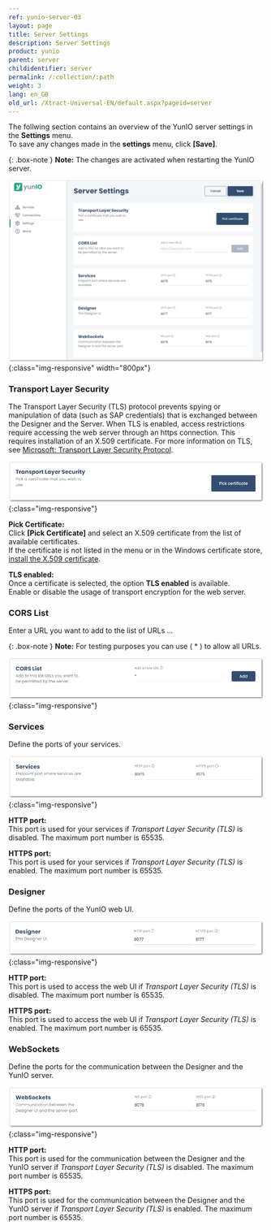 ```yaml
---
ref: yunio-server-03
layout: page
title: Server Settings
description: Server Settings
product: yunio
parent: server
childidentifier: server
permalink: /:collection/:path
weight: 3
lang: en_GB
old_url: /Xtract-Universal-EN/default.aspx?pageid=server
---
```


The follwing section contains an overview of the YunIO server settings in the **Settings** menu. <br>
To save any changes made in the **settings** menu, click **[Save]**.

{: .box-note }
**Note:** The changes are activated when restarting the YunIO server.

![Server-Settings](/img/content/yunio/Server-settings.png){:class="img-responsive" width="800px"}


### Transport Layer Security

The Transport Layer Security (TLS) protocol prevents spying or manipulation of data (such as SAP credentials) that is exchanged between the Designer and the Server.
When TLS is enabled, access restrictions require accessing the web server through an https connection. This requires installation of an X.509 certificate.
For more information on TLS, see [Microsoft: Transport Layer Security Protocol](https://docs.microsoft.com/en-us/windows/win32/secauthn/transport-layer-security-protocol).

![TransportLayerSecurity](/img/content/yunio/Settings_transportlayersecurity.png){:class="img-responsive"}

**Pick Certificate:**<br>
Click **[Pick Certificate]** and select an X.509 certificate from the list of available certificates.<br>
If the certificate is not listed in the menu or in the Windows certificate store, [install the X.509 certificate](./install-x.509-Certificate).

**TLS enabled:**<br>
Once a certificate is selected, the option **TLS enabled** is available.<br>
Enable or disable the usage of transport encryption for the web server.

### CORS List

Enter a URL you want to add to the list of URLs ...

{: .box-note }
**Note:** For testing purposes you can use ( * ) to allow all URLs.

![CORS-List](/img/content/yunio/Settings_corslist.png){:class="img-responsive"}

### Services

Define the ports of your services. 

![Services](/img/content/yunio/Settings_services.png){:class="img-responsive"}

**HTTP port:**<br>
This port is used for your services if *Transport Layer Security (TLS)* is disabled. The maximum port number is 65535.

**HTTPS port:**<br>
This port is used for your services if *Transport Layer Security (TLS)* is enabled. The maximum port number is 65535.


### Designer

Define the ports of the YunIO web UI. 

![Designer](/img/content/yunio/Settings_designer.png){:class="img-responsive"}

**HTTP port:**<br>
This port is used to access the web UI if *Transport Layer Security (TLS)* is disabled. The maximum port number is 65535.

**HTTPS port:**<br>
This port is used to access the web UI if *Transport Layer Security (TLS)* is enabled. The maximum port number is 65535.


### WebSockets

Define the ports for the communication between the Designer and the YunIO server. 

![WebSockets](/img/content/yunio/Settings_websockets.png){:class="img-responsive"}

**HTTP port:**<br>
This port is used for the communication between the Designer and the YunIO server if *Transport Layer Security (TLS)* is disabled. The maximum port number is 65535.

**HTTPS port:**<br>
This port is used for the communication between the Designer and the YunIO server if *Transport Layer Security (TLS)* is enabled. The maximum port number is 65535.